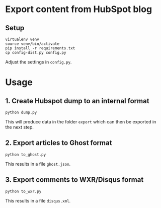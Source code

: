 # Export content from HubSpot blog

## Setup

```
virtualenv venv
source venv/bin/activate
pip install -r requirements.txt
cp config-dist.py config.py
```

Adjust the settings in `config.py`.


# Usage


## 1. Create Hubspot dump to an internal format

```
python dump.py
```

This will produce data in the folder `export` which can then be exported in the next step.

## 2. Export articles to Ghost format

```
python to_ghost.py
```

This results in a file `ghost.json`.

## 3. Export comments to WXR/Disqus format

```
python to_wxr.py
```

This results in a file `disqus.xml`.

